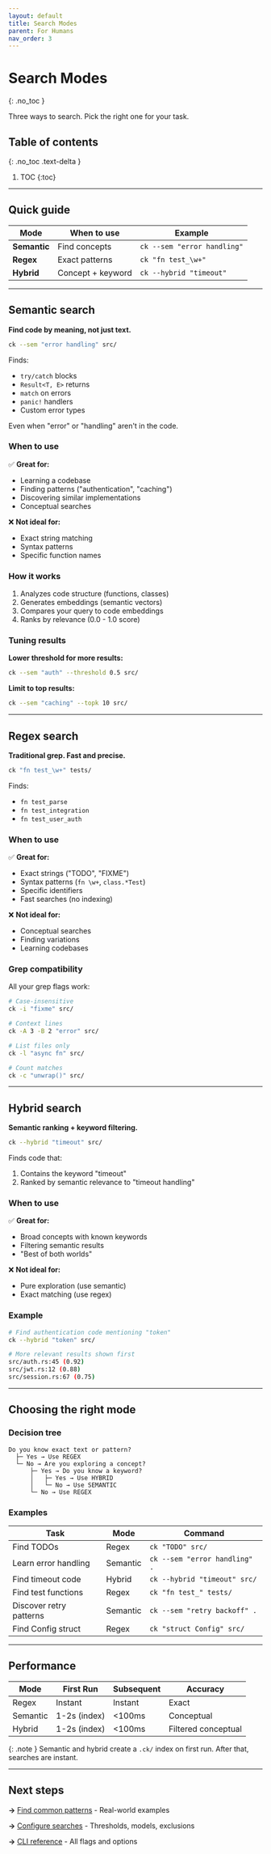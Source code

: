 ```yaml
---
layout: default
title: Search Modes
parent: For Humans
nav_order: 3
---
```


# Search Modes
{: .no_toc }

Three ways to search. Pick the right one for your task.

## Table of contents
{: .no_toc .text-delta }

1. TOC
{:toc}

---

## Quick guide

| Mode | When to use | Example |
|------|-------------|---------|
| **Semantic** | Find concepts | `ck --sem "error handling"` |
| **Regex** | Exact patterns | `ck "fn test_\w+"` |
| **Hybrid** | Concept + keyword | `ck --hybrid "timeout"` |

---

## Semantic search

**Find code by meaning, not just text.**

```bash
ck --sem "error handling" src/
```

Finds:
- `try/catch` blocks
- `Result<T, E>` returns
- `match` on errors
- `panic!` handlers
- Custom error types

Even when "error" or "handling" aren't in the code.

### When to use

✅ **Great for:**
- Learning a codebase
- Finding patterns ("authentication", "caching")
- Discovering similar implementations
- Conceptual searches

❌ **Not ideal for:**
- Exact string matching
- Syntax patterns
- Specific function names

### How it works

1. Analyzes code structure (functions, classes)
2. Generates embeddings (semantic vectors)
3. Compares your query to code embeddings
4. Ranks by relevance (0.0 - 1.0 score)

### Tuning results

**Lower threshold for more results:**
```bash
ck --sem "auth" --threshold 0.5 src/
```

**Limit to top results:**
```bash
ck --sem "caching" --topk 10 src/
```

---

## Regex search

**Traditional grep. Fast and precise.**

```bash
ck "fn test_\w+" tests/
```

Finds:
- `fn test_parse`
- `fn test_integration`
- `fn test_user_auth`

### When to use

✅ **Great for:**
- Exact strings ("TODO", "FIXME")
- Syntax patterns (`fn \w+`, `class.*Test`)
- Specific identifiers
- Fast searches (no indexing)

❌ **Not ideal for:**
- Conceptual searches
- Finding variations
- Learning codebases

### Grep compatibility

All your grep flags work:

```bash
# Case-insensitive
ck -i "fixme" src/

# Context lines
ck -A 3 -B 2 "error" src/

# List files only
ck -l "async fn" src/

# Count matches
ck -c "unwrap()" src/
```

---

## Hybrid search

**Semantic ranking + keyword filtering.**

```bash
ck --hybrid "timeout" src/
```

Finds code that:
1. Contains the keyword "timeout"
2. Ranked by semantic relevance to "timeout handling"

### When to use

✅ **Great for:**
- Broad concepts with known keywords
- Filtering semantic results
- "Best of both worlds"

❌ **Not ideal for:**
- Pure exploration (use semantic)
- Exact matching (use regex)

### Example

```bash
# Find authentication code mentioning "token"
ck --hybrid "token" src/

# More relevant results shown first
src/auth.rs:45 (0.92)
src/jwt.rs:12 (0.88)
src/session.rs:67 (0.75)
```

---

## Choosing the right mode

### Decision tree

```
Do you know exact text or pattern?
  ├─ Yes → Use REGEX
  └─ No → Are you exploring a concept?
      ├─ Yes → Do you know a keyword?
      │   ├─ Yes → Use HYBRID
      │   └─ No → Use SEMANTIC
      └─ No → Use REGEX
```

### Examples

| Task | Mode | Command |
|------|------|---------|
| Find TODOs | Regex | `ck "TODO" src/` |
| Learn error handling | Semantic | `ck --sem "error handling" .` |
| Find timeout code | Hybrid | `ck --hybrid "timeout" src/` |
| Find test functions | Regex | `ck "fn test_" tests/` |
| Discover retry patterns | Semantic | `ck --sem "retry backoff" .` |
| Find Config struct | Regex | `ck "struct Config" src/` |

---

## Performance

| Mode | First Run | Subsequent | Accuracy |
|------|-----------|------------|----------|
| Regex | Instant | Instant | Exact |
| Semantic | 1-2s (index) | <100ms | Conceptual |
| Hybrid | 1-2s (index) | <100ms | Filtered conceptual |

{: .note }
Semantic and hybrid create a `.ck/` index on first run. After that, searches are instant.

---

## Next steps

**→** [Find common patterns](find-patterns.html) - Real-world examples

**→** [Configure searches](configuration.html) - Thresholds, models, exclusions

**→** [CLI reference](cli-reference.html) - All flags and options
